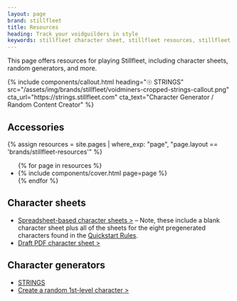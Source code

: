 ```yaml
---
layout: page
brand: stillfleet
title: Resources
heading: Track your voidguilders in style
keywords: stillfleet character sheet, stillfleet resources, stillfleet tools, stillfleet extras
---
```


This page offers resources for playing Stillfleet, including character sheets, random generators, and more.

<section class="half-width">
{%
  include components/callout.html
    heading="☉ STRINGS"
    src="/assets/img/brands/stillfleet/voidminers-cropped-strings-callout.png"
    cta_url="https://strings.stillfleet.com"
    cta_text="Character Generator / Random Content Creator"
%}
</section>

## Accessories

{% assign resources = site.pages | where_exp: "page", "page.layout == 'brands/stillfleet-resources'" %}

<ul id="resources" class="covers">
  {% for page in resources %}
    <li>{% include components/cover.html page=page %}</li>
  {% endfor %}
</ul>

## Character sheets

- [Spreadsheet-based character sheets >](https://docs.google.com/spreadsheets/d/1OzZYszTHojXA0k_b9QCFQlsc4dPyVjLU_6KaEnAzy9w/edit?usp=sharing) – Note, these include a blank character sheet plus all of the sheets for the eight pregenerated characters found in the <a href="{% link games/stillfleet/qsr.md %}">Quickstart Rules</a>.
- [Draft PDF character sheet >](/assets/pdf/stillfleet-character-sheet.pdf)

## Character generators 

- [STRINGS](https://strings.stillfleet.com)
- [Create a random 1st-level character >](https://stillfleet.com/resources/generator)


